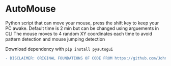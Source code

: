# AutoMouse

Python script that can move your mouse, press the shift key to keep your PC awake. Default time is 2 min but can be changed using arguements in CLI
The mouse moves to 4 random XY coordinates each time to avoid pattern detection and mouse jumping detection

Download dependency with
`pip install pyautogui`

```diff
- DISCLAIMER: ORIGINAL FOUNDATIONS OF CODE FROM https://github.com/Johnson468/Stay-Awake
```
